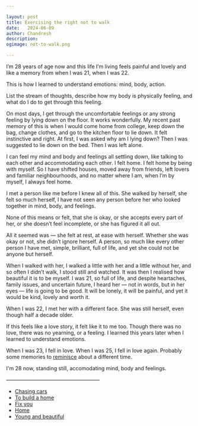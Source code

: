 ```yaml
---

layout: post
title: Exercising the right not to walk
date:	2024-06-09
author:	Chandresh
description:
ogimage: not-to-walk.png

---
```


I’m 28 years of age now and this life I’m living feels painful and lovely and like a memory from when I was 21, when I was 22.

This is how I learned to understand emotions: mind, body, action.

List the stream of thoughts, describe how my body is physically feeling, and what do I do to get through this feeling.

On most days, I get through the uncomfortable feelings or any strong feeling by lying down on the floor. It works wonderfully. My recent past memory of this is when I would come home from college, keep down the bag, change clothes, and go to the kitchen floor to lie down. It felt instinctive and right. At first, I was asked why am I lying down? Then I was suggested to lie down on the bed. Then I was left alone.

I can feel my mind and body and feelings all settling down, like talking to each other and accommodating each other. I felt home. I felt home by being with myself. So I have shifted houses, moved away from friends, left lovers and familiar neighbourhoods, and no matter where I am, when I’m by myself, I always feel home.

I met a person like me before I knew all of this. She walked by herself, she felt so much herself, I have not seen any person before her who looked together in mind, body, and feelings.

None of this means or felt, that she is okay, or she accepts every part of her, or she doesn’t feel incomplete, or she has figured it all out.

All it seemed was — she felt at rest, at ease with herself. Whether she was okay or not, she didn’t ignore herself. A person, so much like every other person I have met, simple, brilliant, full of life, and yet she could not be anyone but herself.

When I walked with her, I walked a little with her and a little without her, and so often I didn’t walk, I stood still and watched. It was then I realised how beautiful it is to be myself. I was 21, so full of life, and despite heartaches, family issues, and uncertain future, I heard her — not in words, but in her eyes — life is going to be good. It will be lonely, it will be painful, and yet it would be kind, lovely and worth it.

When I was 22, I met her with a different face. She was still herself, even though half a decade older.

If this feels like a love story, it felt like it to me too. Though there was no love, there was no yearning, or a feeling. I learned this years later when I learned to understand emotions.

When I was 23, I fell in love. When I was 25, I fell in love again. Probably some memories to [reminisce](https://chandresh.xyz/tomorrow.html) about a different time.

I'm 28 now, standing still, accomodating mind, body and feelings.

——————————————————
- [Chasing cars](https://open.spotify.com/track/5hnyJvgoWiQUYZttV4wXy6)
- [To build a home](https://open.spotify.com/track/0TKSorDYf2hKGHgarbQ0sK)
- [Fix you](https://open.spotify.com/track/7LVHVU3tWfcxj5aiPFEW4Q)
- [Home](https://open.spotify.com/track/10ViidwjGLCfVtGPfdcszR)
- [Young and beautiful](https://open.spotify.com/track/2nMeu6UenVvwUktBCpLMK9)
